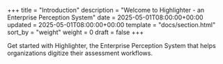 +++
title = "Introduction"
description = "Welcome to Highlighter - an Enterprise Perception System"
date = 2025-05-01T08:00:00+00:00
updated = 2025-05-01T08:00:00+00:00
template = "docs/section.html"
sort_by = "weight"
weight = 0
draft = false
+++

Get started with Highlighter, the Enterprise Perception System that helps organizations digitize their assessment workflows.